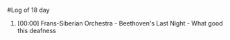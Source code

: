 #Log of 18 day

1. [00:00] Frans-Siberian Orchestra - Beethoven's Last Night - What good this deafness
